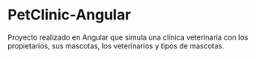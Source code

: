 # PetClinic-Angular
Proyecto realizado en Angular que simula una clínica veterinaria con los propietarios, sus mascotas, los veterinarios y tipos de mascotas. 
